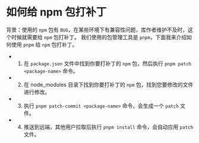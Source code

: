 # 如何给 npm 包打补丁

背景：使用的 `npm` 包有 `BUG`，在某些环境下有兼容性问题，库作者维护不及时，这个时候就需要给 `npm` 包打补丁。
我们使用的包管理工具是 `pnpm`，下面我来介绍如何使用 `pnpm` 给 `npm` 包打补丁。

- 1. 在 `package.json` 文件中找到你要打补丁的 `npm` 包，然后执行 `pnpm patch <package-name>` 命令。
- 2. 在 node_modules 目录下找到你要打补丁的 `npm` 包，找到您要修改的文件进行修改。
- 3. 执行 `pnpm patch-commit <package-name>` 命令，会生成一个 `patch` 文件。
- 4. 推送到远端，其他用户拉取后执行 `pnpm install` 命令，会自动应用 `patch` 文件。
